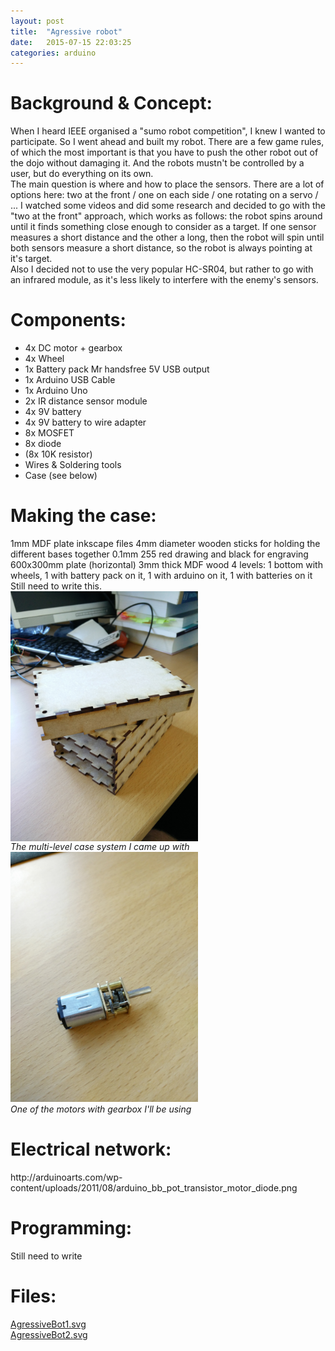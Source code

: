 ```yaml
---
layout: post
title:  "Agressive robot"
date:   2015-07-15 22:03:25
categories: arduino
---
```

<h1>Background & Concept:</h1>
When I heard IEEE organised a "sumo robot competition", I knew I wanted to
participate. So I went ahead and built my robot. There are a few game rules,
of which the most important is that you have to push the other robot out of
the dojo without damaging it. And the robots mustn't be controlled by a user, but
do everything on its own. <br>
The main question is where and how to place the sensors. There are a lot of options
here: two at the front / one on each side / one rotating on a servo / ... I watched
some videos and did some research and decided to go with the "two at the front"
approach, which works as follows: the robot spins around until it finds something
close enough to consider as a target. If one sensor measures a short distance and
the other a long, then the robot will spin until both sensors measure a short
distance, so the robot is always pointing at it's target. <br>
Also I decided not to use the very popular HC-SR04, but rather to go with an
infrared module, as it's less likely to interfere with the enemy's sensors.

<h1>Components:</h1>
<ul>
<li>4x DC motor + gearbox</li>
<li>4x Wheel</li>
<li>1x Battery pack Mr handsfree 5V USB output</li>
<li>1x Arduino USB Cable</li>
<li>1x Arduino Uno</li>
<li>2x IR distance sensor module</li>
<li>4x 9V battery</li>
<li>4x 9V battery to wire adapter</li>
<li>8x MOSFET</li>
<li>8x diode</li>
<li>(8x 10K resistor)</li>
<li>Wires & Soldering tools</li>
<li>Case (see below)</li>
</ul>
<h1>Making the case:</h1>
1mm MDF plate
inkscape files
4mm diameter wooden sticks for holding the different bases together
0.1mm 255 red drawing and black for engraving
600x300mm plate (horizontal)
3mm thick MDF wood
4 levels: 1 bottom with wheels, 1 with battery pack on it, 1 with arduino on it, 1 with batteries on it
Still need to write this.
<br>
<img src="/assets/IMG_20150821_125935.jpg" alt="case" style="width: 300px; vertical-align: middle; left: 50%;"/><br>
<i>The multi-level case system I came up with</i>
<br>
<img src="/assets/IMG_20150821_130005.jpg" alt="motor" style="width: 300px;"/><br>
<i>One of the motors with gearbox I'll be using</i>
<br>

<h1>Electrical network:</h1>
http://arduinoarts.com/wp-content/uploads/2011/08/arduino_bb_pot_transistor_motor_diode.png

<h1>Programming:</h1>
Still need to write

<h1>Files:</h1>
<!-- TODO: Open in new tab -->
<a href="/assets/AgressiveBot1.svg">AgressiveBot1.svg</a> <br>
<a href="/assets/AgressiveBot2.svg">AgressiveBot2.svg</a>
